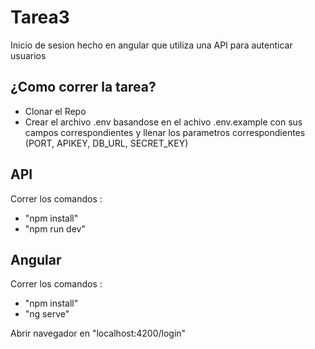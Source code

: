 # Tarea3

Inicio de sesion hecho en angular que utiliza una API para autenticar usuarios

## ¿Como correr la tarea?

- Clonar el Repo
- Crear el archivo .env basandose en el achivo .env.example con sus campos correspondientes y llenar los parametros correspondientes (PORT, APIKEY, DB_URL, SECRET_KEY)

## API
Correr los comandos :

- "npm install" 
- "npm run dev" 


## Angular

Correr los comandos :
- "npm install" 
- "ng serve"

Abrir navegador en "localhost:4200/login"

